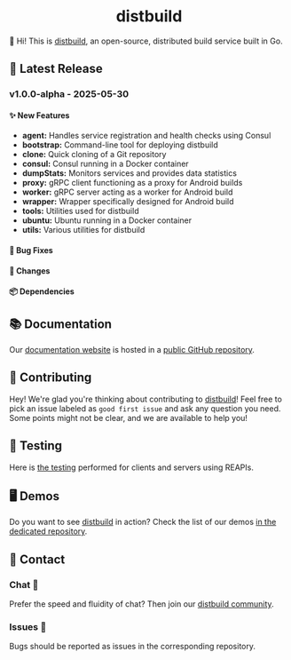 <h1 align="center">distbuild</h1>



👋 Hi! This is [distbuild](https://github.com/distbuild), an open-source, distributed build service built in Go.



## 🚀 Latest Release

### v1.0.0-alpha - 2025-05-30

#### ✨ New Features

- **agent:** Handles service registration and health checks using Consul
- **bootstrap:** Command-line tool for deploying distbuild
- **clone:** Quick cloning of a Git repository
- **consul:** Consul running in a Docker container
- **dumpStats:** Monitors services and provides data statistics
- **proxy:** gRPC client functioning as a proxy for Android builds
- **worker:** gRPC server acting as a worker for Android build
- **wrapper:** Wrapper specifically designed for Android build
- **tools:** Utilities used for distbuild
- **ubuntu:** Ubuntu running in a Docker container
- **utils:** Various utilities for distbuild

#### 🐛 Bug Fixes

#### 🔄 Changes

#### 📦 Dependencies



## 📚 Documentation 

Our [documentation website](https://distbuild.github.io) is hosted in a [public GitHub repository](https://github.com/distbuild/distbuild.github.io).



## 🤝 Contributing 

Hey! We're glad you're thinking about contributing to [distbuild](https://github.com/distbuild)! Feel free to pick an issue labeled as `good first issue` and  ask any question you need. Some points might not be clear, and we are available to help you!



## 🧪 Testing

Here is [the testing](https://github.com/distbuild/testing) performed for clients and servers using REAPIs.



## 🖥 Demos 

Do you want to see [distbuild](https://github.com/distbuild) in action? Check the list of our demos [in the dedicated repository](https://github.com/distbuild/demo). 




## 💌 Contact

### Chat 💬

Prefer the speed and fluidity of chat? Then join our [distbuild community](https://gitter.im/craftslab/distbuild).

### Issues 🔩

Bugs should be reported as issues in the corresponding repository.
